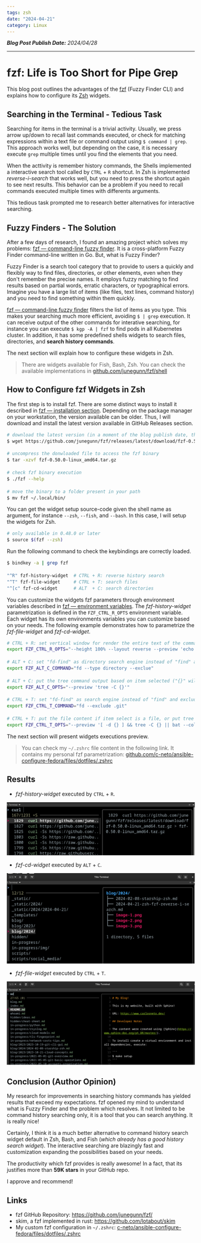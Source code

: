 ```yaml
---
tags: zsh
date: "2024-04-21"
category: Linux
---
```


*__Blog Post Publish Date:__ 2024/04/28*

---

# fzf: Life is Too Short for Pipe Grep

This blog post outlines the advantages of the [fzf](https://github.com/junegunn/fzf) (Fuzzy Finder CLI) and explains how to configure its [Zsh](https://www.zsh.org/) widgets.

## Searching in the Terminal - Tedious Task

Searching for items in the terminal is a trivial activity. Usually, we press arrow up/down to recall last commands executed, or check for matching expressions within a text file or command output using `$ command | grep`. This approach works well, but depending on the case, it is necessary execute `grep` multiple times until you find the elements that you need.

When the acttivity is remember history commands, the Shells implemented a interactive search tool called by `CTRL` + `R` shortcut. In Zsh is implemented _reverse-i-search_ that works well, but you need to press the shortcut again to see next results. This behavior can be a problem if you need to recall commands executed multiple times with differents arguments.

This tedious task prompted me to research better alternatives for interactive searching.

## Fuzzy Finders - The Solution

After a few days of research, I found an amazing project which solves my problems: [fzf — command-line fuzzy finder](https://github.com/junegunn/fzf). It is a cross-platform Fuzzy Finder command-line written in Go. But, what is Fuzzy Finder?

Fuzzy Finder is a search tool category that to provide to users a quickly and flexibly way to find files, directories, or other elements, even when they don't remember the precise names. It employs fuzzy matching to find results based on partial words, erratic characters, or typographical errors. Imagine you have a large list of items (like files, text lines, command history) and you need to find something within them quickly.

[fzf — command-line fuzzy finder](https://github.com/junegunn/fzf) filters the list of items as you type. This makes your searching much more efficient, avoiding `$ | grep` execution. It can receive output of the other commands for interative searching, for instance you can execute `$ kgp -A | fzf` to find pods in all Kubernetes cluster. In addition, it has some predefined shells widgets to search files, directories, and __search history commands__.

The next section will explain how to configure these widgets in Zsh.

> <i class="fa-solid fa-circle-info"></i> There are widgets available for Fish, Bash, Zsh. You can check the available implementations in [github.com/junegunn/fzf/shell](https://github.com/junegunn/fzf/tree/master/shell)

## How to Configure fzf Widgets in Zsh

The first step is to install fzf. There are some distinct ways to install it described in [fzf — installation section](https://github.com/junegunn/fzf/tree/master?tab=readme-ov-file#installation). Depending on the package manager on your workstation, the version available can be older. Thus, I will download and install the latest version available in GitHub Releases section.

```bash
# download the latest version (in a moment of the blog publish date, the latest version is 0.50.0)
$ wget https://github.com/junegunn/fzf/releases/latest/download/fzf-0.50.0-linux_amd64.tar.gz

# uncompress the donwloaded file to access the fzf binary
$ tar -xzvf fzf-0.50.0-linux_amd64.tar.gz

# check fzf binary execution
$ ./fzf --help

# move the binary to a folder present in your path
$ mv fzf ~/.local/bin/
```

You can get the widget setup source-code given the shell name as argument, for instance `--zsh`, `--fish`, and `--bash`. In this case, I will setup the widgets for Zsh.

```bash
# only available in 0.48.0 or later
$ source $(fzf --zsh)
```

Run the following command to check the keybindings are correctly loaded.

```bash
$ bindkey -a | grep fzf

"^R" fzf-history-widget  # CTRL + R: reverse history search
"^T" fzf-file-widget     # CTRL + T: search files
"^[c" fzf-cd-widget      # ALT  + C: search directories
```

You can customize the widgets fzf parameters through environment variables described in [fzf — environment variables](https://github.com/junegunn/fzf?tab=readme-ov-file#environment-variables--aliases). The _fzf-history-widget_ parametrization is defined in the `FZF_CTRL_R_OPTS` environment variable. Each widget has its own environments variables you can customize based on your needs. The following example demonstrates how to parametrize the _fzf-file-widget_ and _fzf-cd-widget_.

```bash
# CTRL + R: set vertical window for render the entire text of the command selected (useful in large command rendering).
export FZF_CTRL_R_OPTS="--height 100% --layout reverse --preview 'echo {}' --preview-window=wrap"

# ALT + C: set "fd-find" as directory search engine instead of "find" and exclude venv of the results during searching
export FZF_ALT_C_COMMAND="fd --type directory --exclue"

# ALT + C: put the tree command output based on item selected ("{}" will be replaced by item selected in fzf execution runtime)
export FZF_ALT_C_OPTS="--preview 'tree -C {}'"

# CTRL + T: set "fd-find" as search engine instead of "find" and exclude .git for the results
export FZF_CTRL_T_COMMAND="fd --exclude .git"

# CTRL + T: put the file content if item select is a file, or put tree command output if item selected is directory
export FZF_CTRL_T_OPTS="--preview '[ -d {} ] && tree -C {} || bat --color=always --style=numbers {}'"
```

The next section will present widgets executions preview.

> You can check my `~/.zshrc` file content in the following link. It contains my personal fzf parametrization: <i class="fab fa-github"></i> [github.com/c-neto/ansible-configure-fedora/files/dotfiles/.zshrc](https://github.com/c-neto/ansible-configure-fedora/blob/main/files/dotfiles/.zshrc)

## Results

- _fzf-history-widget_ executed by `CTRL` + `R`.

![fzf-history-widget execution print](/_static/2024/2024-04-21/results-1.png)

- _fzf-cd-widget_ executed by `ALT` + `C`.

![fzf-cd-widget execution print](/_static/2024/2024-04-21/results-2.png)

- _fzf-file-widget_ executed by `CTRL` + `T`.

![fzf-file-widget execution print](/_static/2024/2024-04-21/results-3.png)


## Conclusion (Author Opinion)

My research for improvements in searching history commands has yielded results that exceed my expectations. fzf opened my mind to understand what is Fuzzy Finder and the problem which resolves. It not limited to be command history searching only, it is a tool that you can search anything. It is really nice!

Certainly, I think it is a much better alternative to command history search widget default in Zsh, Bash, and Fish (_which already has a good history search widget_). The interactive searching are blazingly fast and customization expanding the possibilities based on your needs.

The productivity which fzf provides is really awesome! In a fact, that its justifies more than __59K stars__ in your GitHub repo.

I approve and recommend!

## Links

- fzf GitHub Repository: <https://github.com/junegunn/fzf/>
- skim, a fzf implemented in rust: <https://github.com/lotabout/skim>
- My custom fzf configuration in `~/.zshrc`: <i class="fab fa-github"></i> [c-neto/ansible-configure-fedora/files/dotfiles/.zshrc](https://github.com/c-neto/ansible-configure-fedora/tree/main/files/dotfiles/.zshrc)

